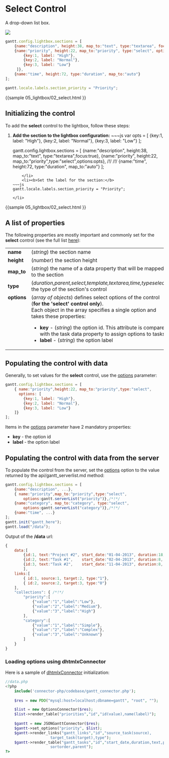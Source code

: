 Select Control
=========================
A drop-down list box.

<img src="desktop/select_control.png"/>

~~~js
gantt.config.lightbox.sections = [
	{name:"description", height:38, map_to:"text", type:"textarea", focus:true},
    {name:"priority", height:22, map_to:"priority", type:"select", options: [ /*!*/
    	{key:1, label: "High"},                                               /*!*/
    	{key:2, label: "Normal"},                                             /*!*/
        {key:3, label: "Low"}                                                 /*!*/
     ]},                                                                      /*!*/
    {name:"time", height:72, type:"duration", map_to:"auto"}
];

gantt.locale.labels.section_priority = "Priority";
~~~
{{sample
	05_lightbox/02_select.html
}}

Initializing the control
------------------------------------------

To add the **select** control to the lightbox, follow these steps:

<ol>
    <li><b>Add the section to the lightbox configuration:</b>
~~~js
var opts = [
	{key:1, label: "High"},                                            
    {key:2, label: "Normal"},                                         
    {key:3, label: "Low"}                                            
];

gantt.config.lightbox.sections = [
	{name:"description", height:38, map_to:"text", type:"textarea",focus:true},
    {name:"priority", height:22, map_to:"priority",type:"select",options:opts},      /*!*/                                                                  /*!*/
    {name:"time", height:72, type:"duration", map_to:"auto"}
];
~~~
	</li>
    <li><b>Set the label for the section:</b>
~~~js
gantt.locale.labels.section_priority = "Priority";
~~~
	</li>
</ol>

        
{{sample
	05_lightbox/02_select.html
}}

A list of properties
---------------------------------------------
The following properties are mostly important and commonly set for the **select** control (see the full list <a href="api/gantt_lightbox_config.md">here</a>):

<table class="webixdoc_links">
	<tbody>
    	<tr>
			<td class="webixdoc_links0"><b>name</b></td>
			<td>(<i>string</i>) the section name </td>
		</tr>
        <tr>
			<td class="webixdoc_links0"><b>height</b></td>
			<td>(<i>number</i>) the section height</td>
		</tr>
        <tr>
			<td class="webixdoc_links0"><b>map_to</b></td>
			<td>(<i>string</i>) the name of a data property that will be mapped to the section</td>
		</tr>
        <tr>
			<td class="webixdoc_links0"><b>type</b></td>
			<td>(<i>duration,parent,select,template,textarea,time,typeselect</i>) the type of the section's control</td>
		</tr>
        <tr>
			<td class="webixdoc_links0"  style="vertical-align: top;"><b>options</b></td>
			<td>(<i>array of objects</i>) defines select options of the control (<b>for the 'select' control only</b>).<br> Each object in the array specifies a single option and takes these properties:
            	<ul>
					<li><b>key</b> -   (<i>string</i>) the option id. This attribute is compared with the task data property to assign options to tasks</li>
					<li><b>label</b> -   (<i>string</i>) the option label</li>
			</ul>
             </td>
		</tr>
    </tbody>
</table>


Populating the control with data
-------------------------------------------

Generally, to set values for the **select** control, use the [options](api/gantt_lightbox_config.md) parameter:

~~~js
gantt.config.lightbox.sections = [
    { name:"priority",height:22, map_to:"priority",type:"select",
      options: [ 
		{key:1, label: "High"},                                               
    	{key:2, label: "Normal"},                                             
        {key:3, label: "Low"}                                                
    ]}                                                                    
];
~~~

Items in the [options](api/gantt_lightbox_config.md) parameter have 2 mandatory properties:

- **key** - the option id
- **label** - the option label


Populating the control with data from the server
------------------------------------------------------
To populate the control from the server, set the [options](api/gantt_lightbox_config.md) option
to the value returned by the api/gantt_serverlist.md method:

~~~js
gantt.config.lightbox.sections = [
	{name:"description", ...},
	{ name:"priority",map_to:"priority",type:"select",
		options:gantt.serverList("priority")},/*!*/
	{name:"category", map_to:"category", type:"select", 
		options:gantt.serverList("category")},/*!*/
	{name:"time", ...}
];
gantt.init("gantt_here");
gantt.load("/data");
~~~

Output of the **/data** url:

~~~js
{
	data:[
		{id:1, text:"Project #2", start_date:"01-04-2013", duration:18, parent:0},
		{id:2, text:"Task #1", 	  start_date:"02-04-2013", duration:8, parent:1},
		{id:3, text:"Task #2",    start_date:"11-04-2013", duration:8,  parent:1}
		],
	links:[
		{ id:1, source:1, target:2, type:"1"},
		{ id:2, source:2, target:3, type:"0"}
	],
	"collections": { /*!*/
		"priority":[
			{"value":"1","label":"Low"},
			{"value":"2","label":"Medium"},
			{"value":"3","label":"High"}
		],
		"category":[
			{"value":"1","label":"Simple"},
			{"value":"2","label":"Complex"},
			{"value":"3","label":"Unknown"}
		]
	}
}
~~~

### Loading options using dhtmlxConnector

Here is a sample of [dhtmlxConnector](desktop/howtostart_connector.md) initialization:

~~~php
//data.php
<?php
	include('connector-php/codebase/gantt_connector.php');
 
	$res = new PDO("mysql:host=localhost;dbname=gantt", "root", "");

	$list = new OptionsConnector($res);
	$list->render_table("priorities","id","id(value),name(label)");
    
	$gantt = new JSONGanttConnector($res);
    $gantt->set_options("priority", $list);
	$gantt->render_links("gantt_links","id","source_task(source),
                    target_task(target),type");    
	$gantt->render_table("gantt_tasks","id","start_date,duration,text,progress,
                    sortorder,parent");
?>
~~~


